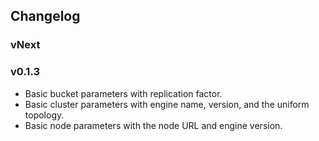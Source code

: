 ## Changelog

### vNext

### v0.1.3

- Basic bucket parameters with replication factor.
- Basic cluster parameters with engine name, version, and the uniform topology.
- Basic node parameters with the node URL and engine version.


